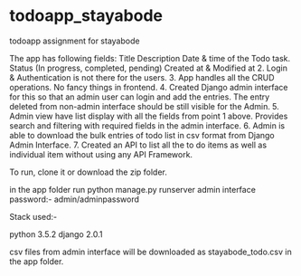 # todoapp_stayabode
todoapp assignment for stayabode

The app has following fields:
  Title
  Description
  Date & time of the Todo task.
  Status (In progress, completed, pending)
  Created at & Modified at
2. Login & Authentication is not there for the users.
3. App handles all the CRUD operations. No fancy things in frontend.
4. Created Django admin interface for this so that an admin user can login and add the entries. The entry deleted from non-admin interface should be still visible for the Admin. 
5. Admin view have list display with all the fields from point 1 above. Provides search and filtering with required fields in the admin interface.
6. Admin is able to download the bulk entries of todo list in csv format from Django Admin Interface.
7. Created an API to list all the to do items as well as individual item without using any API Framework.

To run, clone it or download the zip folder.

in the app folder run python manage.py runserver 
admin interface password:-
admin/adminpassword

Stack used:- 

python 3.5.2
django 2.0.1

csv files from admin interface will be downloaded as stayabode_todo.csv in the app folder.

